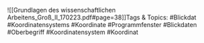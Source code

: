 
![[Grundlagen des wissenschaftlichen Arbeitens_Groß_II_170223.pdf#page=38]]Tags & Topics:
   #Blickdat
   #Koordinatensystems
   #Koordinate
   #Programmfenster
   #Blickdaten
   #Oberbegriff
   #Koordinatensystem
   #Koordinat